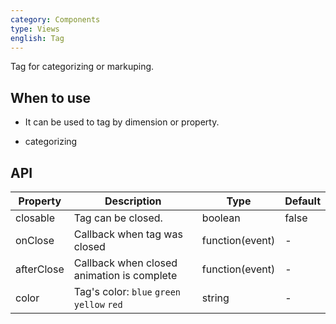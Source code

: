 ```yaml
---
category: Components
type: Views
english: Tag
---
```


Tag for categorizing or markuping.

## When to use

- It can be used to tag by dimension or property.

- categorizing

## API

| Property     | Description           | Type     | Default      |
|--------------|-----------------------|----------|--------------|
| closable     | Tag can be closed.    | boolean  | false        |
| onClose      | Callback when tag was closed | function(event)| - |
| afterClose   | Callback when closed animation is complete | function(event)| - |
| color        | Tag's color: `blue` `green` `yellow` `red` | string | - |